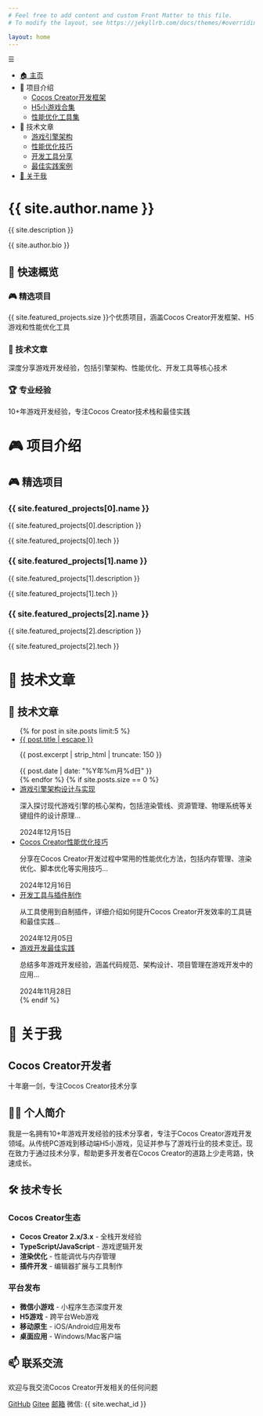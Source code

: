 ```yaml
---
# Feel free to add content and custom Front Matter to this file.
# To modify the layout, see https://jekyllrb.com/docs/themes/#overriding-theme-defaults

layout: home
---
```


<!-- 左侧导航菜单 -->
<nav class="sidebar-nav">
  <div class="nav-toggle">
    <span class="nav-toggle-icon">☰</span>
  </div>
  <div class="nav-content">
    <ul class="nav-tree">
      <li class="nav-item">
        <a href="#home" class="nav-link active">🏠 主页</a>
      </li>
      <li class="nav-item has-children">
        <span class="nav-toggle-btn">📁 项目介绍</span>
        <ul class="nav-children">
          <li><a href="#cocos-framework" class="nav-link">Cocos Creator开发框架</a></li>
          <li><a href="#h5-games" class="nav-link">H5小游戏合集</a></li>
          <li><a href="#performance-tools" class="nav-link">性能优化工具集</a></li>
        </ul>
      </li>
      <li class="nav-item has-children">
        <span class="nav-toggle-btn">📝 技术文章</span>
        <ul class="nav-children">
          <li><a href="#game-engine" class="nav-link">游戏引擎架构</a></li>
          <li><a href="#performance-optimization" class="nav-link">性能优化技巧</a></li>
          <li><a href="#development-tools" class="nav-link">开发工具分享</a></li>
          <li><a href="#best-practices" class="nav-link">最佳实践案例</a></li>
        </ul>
      </li>
      <li class="nav-item">
        <a href="/about/" class="nav-link">👤 关于我</a>
      </li>
    </ul>
  </div>
</nav>

<div class="main-content">

<!-- 主页内容 -->
<div class="content-section active" id="home-content">
  <div class="hero-section">
    <h1 class="hero-title">{{ site.author.name }}</h1>
    <p class="hero-subtitle">{{ site.description }}</p>
    <p class="hero-bio">{{ site.author.bio }}</p>
  </div>
  
  <section class="quick-overview">
    <h2 class="section-title">🌟 快速概览</h2>
    <div class="overview-grid">
      <div class="overview-card">
        <h3>🎮 精选项目</h3>
        <p>{{ site.featured_projects.size }}个优质项目，涵盖Cocos Creator开发框架、H5游戏和性能优化工具</p>
      </div>
      <div class="overview-card">
        <h3>📝 技术文章</h3>
        <p>深度分享游戏开发经验，包括引擎架构、性能优化、开发工具等核心技术</p>
      </div>
      <div class="overview-card">
        <h3>🏆 专业经验</h3>
        <p>10+年游戏开发经验，专注Cocos Creator技术栈和最佳实践</p>
      </div>
    </div>
  </section>
</div>

<!-- 项目介绍内容 -->
<div class="content-section" id="projects-content">
  <h1 class="page-title">🎮 项目介绍</h1>
  <section class="projects-section" id="projects">
  <h2 class="section-title">🎮 精选项目</h2>
  <div class="projects-grid">
    <div class="project-card" id="cocos-framework">
      <h3 class="project-name">{{ site.featured_projects[0].name }}</h3>
      <p class="project-description">{{ site.featured_projects[0].description }}</p>
      <span class="project-tech">{{ site.featured_projects[0].tech }}</span>
    </div>
    <div class="project-card" id="h5-games">
      <h3 class="project-name">{{ site.featured_projects[1].name }}</h3>
      <p class="project-description">{{ site.featured_projects[1].description }}</p>
      <span class="project-tech">{{ site.featured_projects[1].tech }}</span>
    </div>
    <div class="project-card" id="performance-tools">
      <h3 class="project-name">{{ site.featured_projects[2].name }}</h3>
      <p class="project-description">{{ site.featured_projects[2].description }}</p>
      <span class="project-tech">{{ site.featured_projects[2].tech }}</span>
    </div>
  </div>
</section>
</div>

<!-- 技术文章内容 -->
<div class="content-section" id="articles-content">
  <h1 class="page-title">📝 技术文章</h1>
  <section class="articles-section" id="articles">
  <h2 class="section-title">📝 技术文章</h2>
  <ul class="article-list">
    {% for post in site.posts limit:5 %}
    <li class="article-item">
      <a href="{{ post.url | relative_url }}" class="article-title">{{ post.title | escape }}</a>
      <p class="article-excerpt">{{ post.excerpt | strip_html | truncate: 150 }}</p>
      <span class="article-date">{{ post.date | date: "%Y年%m月%d日" }}</span>
    </li>
    {% endfor %}
    {% if site.posts.size == 0 %}
    <li class="article-item" id="game-engine">
      <a href="#" class="article-title">游戏引擎架构设计与实现</a>
      <p class="article-excerpt">深入探讨现代游戏引擎的核心架构，包括渲染管线、资源管理、物理系统等关键组件的设计原理...</p>
      <span class="article-date">2024年12月15日</span>
    </li>
    <li class="article-item" id="performance-optimization">
      <a href="#" class="article-title">Cocos Creator性能优化技巧</a>
      <p class="article-excerpt">分享在Cocos Creator开发过程中常用的性能优化方法，包括内存管理、渲染优化、脚本优化等实用技巧...</p>
      <span class="article-date">2024年12月16日</span>
    </li>
    <li class="article-item" id="development-tools">
      <a href="#" class="article-title">开发工具与插件制作</a>
      <p class="article-excerpt">从工具使用到自制插件，详细介绍如何提升Cocos Creator开发效率的工具链和最佳实践...</p>
      <span class="article-date">2024年12月05日</span>
    </li>
    <li class="article-item" id="best-practices">
      <a href="#" class="article-title">游戏开发最佳实践</a>
      <p class="article-excerpt">总结多年游戏开发经验，涵盖代码规范、架构设计、项目管理在游戏开发中的应用...</p>
      <span class="article-date">2024年11月28日</span>
    </li>
    {% endif %}
  </ul>
</section>
</div>

<!-- 关于我内容 -->
<div class="content-section" id="about-content">
  <h1 class="page-title">👤 关于我</h1>
  <div class="about-hero">
    <h2 class="hero-title">Cocos Creator开发者</h2>
    <p class="hero-subtitle">十年磨一剑，专注Cocos Creator技术分享</p>
  </div>

  <section class="about-section">
    <h2>👨‍💻 个人简介</h2>
    <p>我是一名拥有10+年游戏开发经验的技术分享者，专注于Cocos Creator游戏开发领域。从传统PC游戏到移动端H5小游戏，见证并参与了游戏行业的技术变迁。现在致力于通过技术分享，帮助更多开发者在Cocos Creator的道路上少走弯路，快速成长。</p>
  </section>

  <section class="about-section">
    <h2>🛠 技术专长</h2>
    <div class="skills-grid">
      <div class="skill-category">
        <h3>Cocos Creator生态</h3>
        <ul>
          <li><strong>Cocos Creator 2.x/3.x</strong> - 全栈开发经验</li>
          <li><strong>TypeScript/JavaScript</strong> - 游戏逻辑开发</li>
          <li><strong>渲染优化</strong> - 性能调优与内存管理</li>
          <li><strong>插件开发</strong> - 编辑器扩展与工具制作</li>
        </ul>
      </div>
      <div class="skill-category">
        <h3>平台发布</h3>
        <ul>
          <li><strong>微信小游戏</strong> - 小程序生态深度开发</li>
          <li><strong>H5游戏</strong> - 跨平台Web游戏</li>
          <li><strong>移动原生</strong> - iOS/Android应用发布</li>
          <li><strong>桌面应用</strong> - Windows/Mac客户端</li>
        </ul>
      </div>
    </div>
  </section>

  <section class="contact-section" id="contact">
    <h2 class="section-title">📫 联系交流</h2>
    <p>欢迎与我交流Cocos Creator开发相关的任何问题</p>
    <div class="contact-links">
      <a href="https://github.com/{{ site.github_username }}" class="contact-link">GitHub</a>
      <a href="https://gitee.com/{{ site.gitee_username }}" class="contact-link">Gitee</a>
      <a href="mailto:{{ site.email }}" class="contact-link">邮箱</a>
      <span class="contact-link">微信: {{ site.wechat_id }}</span>
    </div>
  </section>
</div>

</div>

<script>
document.addEventListener('DOMContentLoaded', function() {
  const sidebarNav = document.querySelector('.sidebar-nav');
  const mainContent = document.querySelector('.main-content');
  const navToggle = document.querySelector('.nav-toggle');
  const navToggleIcon = document.querySelector('.nav-toggle-icon');
  const toggleBtns = document.querySelectorAll('.nav-toggle-btn');
  const navLinks = document.querySelectorAll('.nav-link');
  const contentSections = document.querySelectorAll('.content-section');
  
  let isCollapsed = false;
  let isMobile = window.innerWidth <= 768;
  
  // 导航栏整体收起/展开功能
  navToggle.addEventListener('click', function() {
    if (isMobile) {
      // 移动端：显示/隐藏导航栏
      sidebarNav.classList.toggle('mobile-open');
      navToggleIcon.textContent = sidebarNav.classList.contains('mobile-open') ? '✕' : '☰';
    } else {
      // 桌面端：收起/展开导航栏
      isCollapsed = !isCollapsed;
      sidebarNav.classList.toggle('collapsed', isCollapsed);
      mainContent.classList.toggle('expanded', isCollapsed);
      navToggleIcon.textContent = isCollapsed ? '☰' : '◄';
    }
  });
  
  // 子菜单开关
  toggleBtns.forEach(btn => {
    btn.addEventListener('click', function() {
      const parent = btn.closest('.nav-item');
      const children = parent.querySelector('.nav-children');
      const isOpen = children.style.display === 'block';
      
      children.style.display = isOpen ? 'none' : 'block';
      btn.innerHTML = btn.innerHTML.replace(isOpen ? '📂' : '📁', isOpen ? '📁' : '📂');
    });
  });
  
  // 内容切换功能
  function showContent(targetId) {
    // 隐藏所有内容区域
    contentSections.forEach(section => {
      section.classList.remove('active');
    });
    
    // 显示目标内容区域
    const targetContent = document.getElementById(targetId + '-content');
    if (targetContent) {
      targetContent.classList.add('active');
    }
    
    // 更新导航链接状态
    navLinks.forEach(link => {
      link.classList.remove('active');
    });
    
    // 设置当前链接为活动状态
    const activeLink = document.querySelector(`[href="#${targetId}"]`);
    if (activeLink) {
      activeLink.classList.add('active');
    }
    
    // 移动端：自动关闭导航栏
    if (isMobile) {
      sidebarNav.classList.remove('mobile-open');
      navToggleIcon.textContent = '☰';
    }
  }
  
  // 导航链接点击事件
  navLinks.forEach(link => {
    link.addEventListener('click', function(e) {
      e.preventDefault();
      const href = this.getAttribute('href');
      
      if (href.startsWith('#')) {
        const targetId = href.substring(1);
        showContent(targetId);
      } else if (href === '/about/') {
        showContent('about');
      }
    });
  });
  
  // 子菜单链接点击事件
  document.querySelectorAll('.nav-children .nav-link').forEach(link => {
    link.addEventListener('click', function(e) {
      e.preventDefault();
      const href = this.getAttribute('href');
      const targetId = href.substring(1);
      
      // 如果是项目子项，显示项目页面并滚动到对应项目
      if (['cocos-framework', 'h5-games', 'performance-tools'].includes(targetId)) {
        showContent('projects');
        setTimeout(() => {
          const targetElement = document.getElementById(targetId);
          if (targetElement) {
            targetElement.scrollIntoView({ behavior: 'smooth', block: 'center' });
          }
        }, 100);
      }
      // 如果是技术文章子项，显示文章页面并滚动到对应文章
      else if (['game-engine', 'performance-optimization', 'development-tools', 'best-practices'].includes(targetId)) {
        showContent('articles');
        setTimeout(() => {
          const targetElement = document.getElementById(targetId);
          if (targetElement) {
            targetElement.scrollIntoView({ behavior: 'smooth', block: 'center' });
          }
        }, 100);
      }
    });
  });
  
  // 响应式处理
  window.addEventListener('resize', function() {
    const wasMobile = isMobile;
    isMobile = window.innerWidth <= 768;
    
    if (wasMobile !== isMobile) {
      // 清理状态
      sidebarNav.classList.remove('mobile-open', 'collapsed');
      mainContent.classList.remove('expanded');
      isCollapsed = false;
      navToggleIcon.textContent = '☰';
    }
  });
  
  // 初始化：设置默认图标
  navToggleIcon.textContent = '☰';
});
</script>
